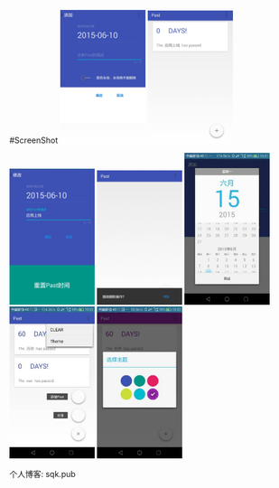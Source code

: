 
#ScreenShot
<img src="./screenshots/1.jpg" width="30%" height="30%">
<img src="./screenshots/2.jpg" width="30%" height="30%">

<img src="./screenshots/3.jpg" width="30%" height="30%">
<img src="./screenshots/4.jpg" width="30%" height="30%">

<img src="./screenshots/5.jpg" width="30%" height="30%">
<img src="./screenshots/6.jpg" width="30%" height="30%">

<img src="./screenshots/7.jpg" width="30%" height="30%">


个人博客: sqk.pub